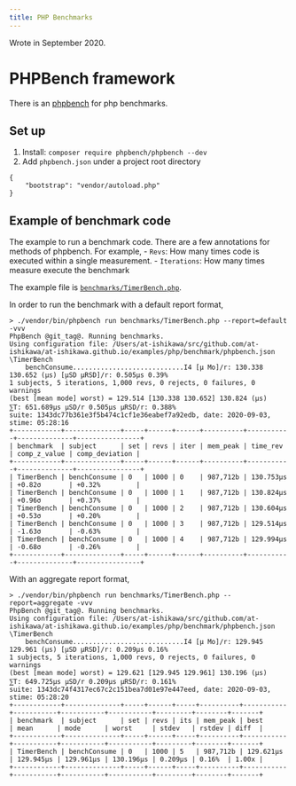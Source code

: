 ```yaml
---
title: PHP Benchmarks
---
```

Wrote in September 2020.

PHPBench framework
===

There is an [phpbench](https://phpbench.readthedocs.io/en/latest/index.html) for php benchmarks.

Set up
---
1. Install: `composer require phpbench/phpbench --dev`
1. Add `phpbench.json` under a project root directory
```
{
    "bootstrap": "vendor/autoload.php"
}
```

Example of benchmark code
---
The example to run a benchmark code.
There are a few annotations for methods of phpbench. For example,
    - `Revs`: How many times code is executed within a single measurement.
    - `Iterations`: How many times measure execute the benchmark

The example file is [`benchmarks/TimerBench.php`](/examples/php/benchmark/benchmarks/TimerBench.php).

In order to run the benchmark with a default report format,
```
> ./vendor/bin/phpbench run benchmarks/TimerBench.php --report=default -vvv
PhpBench @git_tag@. Running benchmarks.
Using configuration file: /Users/at-ishikawa/src/github.com/at-ishikawa/at-ishikawa.github.io/examples/php/benchmark/phpbench.json
\TimerBench
    benchConsume............................I4 [μ Mo]/r: 130.338 130.652 (μs) [μSD μRSD]/r: 0.505μs 0.39%
1 subjects, 5 iterations, 1,000 revs, 0 rejects, 0 failures, 0 warnings
(best [mean mode] worst) = 129.514 [130.338 130.652] 130.824 (μs)
⅀T: 651.689μs μSD/r 0.505μs μRSD/r: 0.388%
suite: 1343dc77b361e3f5b474c1cf1e36eabef7a92edb, date: 2020-09-03, stime: 05:28:16
+------------+--------------+-----+------+------+----------+-----------+--------------+----------------+
| benchmark  | subject      | set | revs | iter | mem_peak | time_rev  | comp_z_value | comp_deviation |
+------------+--------------+-----+------+------+----------+-----------+--------------+----------------+
| TimerBench | benchConsume | 0   | 1000 | 0    | 987,712b | 130.753μs | +0.82σ       | +0.32%         |
| TimerBench | benchConsume | 0   | 1000 | 1    | 987,712b | 130.824μs | +0.96σ       | +0.37%         |
| TimerBench | benchConsume | 0   | 1000 | 2    | 987,712b | 130.604μs | +0.53σ       | +0.20%         |
| TimerBench | benchConsume | 0   | 1000 | 3    | 987,712b | 129.514μs | -1.63σ       | -0.63%         |
| TimerBench | benchConsume | 0   | 1000 | 4    | 987,712b | 129.994μs | -0.68σ       | -0.26%         |
+------------+--------------+-----+------+------+----------+-----------+--------------+----------------+
```

With an aggregate report format,
```
> ./vendor/bin/phpbench run benchmarks/TimerBench.php --report=aggregate -vvv
PhpBench @git_tag@. Running benchmarks.
Using configuration file: /Users/at-ishikawa/src/github.com/at-ishikawa/at-ishikawa.github.io/examples/php/benchmark/phpbench.json
\TimerBench
    benchConsume............................I4 [μ Mo]/r: 129.945 129.961 (μs) [μSD μRSD]/r: 0.209μs 0.16%
1 subjects, 5 iterations, 1,000 revs, 0 rejects, 0 failures, 0 warnings
(best [mean mode] worst) = 129.621 [129.945 129.961] 130.196 (μs)
⅀T: 649.725μs μSD/r 0.209μs μRSD/r: 0.161%
suite: 1343dc74f4317ec67c2c151bea7d01e97e447eed, date: 2020-09-03, stime: 05:28:20
+------------+--------------+-----+------+-----+----------+-----------+-----------+-----------+-----------+---------+--------+-------+
| benchmark  | subject      | set | revs | its | mem_peak | best      | mean      | mode      | worst     | stdev   | rstdev | diff  |
+------------+--------------+-----+------+-----+----------+-----------+-----------+-----------+-----------+---------+--------+-------+
| TimerBench | benchConsume | 0   | 1000 | 5   | 987,712b | 129.621μs | 129.945μs | 129.961μs | 130.196μs | 0.209μs | 0.16%  | 1.00x |
+------------+--------------+-----+------+-----+----------+-----------+-----------+-----------+-----------+---------+--------+-------+
```
